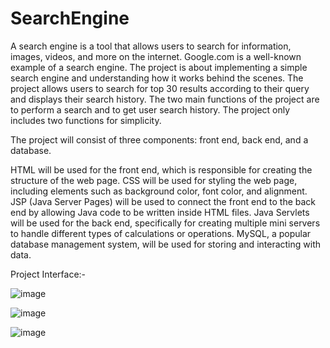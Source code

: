 # SearchEngine

A search engine is a tool that allows users to search for information, images, videos, and more on the internet.
Google.com is a well-known example of a search engine.
The project is about implementing a simple search engine and understanding how it works behind the scenes.
The project allows users to search for top 30 results according to their query and displays their search history.
The two main functions of the project are to perform a search and to get user search history.
The project only includes two functions for simplicity.

The project will consist of three components: front end, back end, and a database.

HTML will be used for the front end, which is responsible for creating the structure of the web page.
CSS will be used for styling the web page, including elements such as background color, font color, and alignment.
JSP (Java Server Pages) will be used to connect the front end to the back end by allowing Java code to be written inside HTML files.
Java Servlets will be used for the back end, specifically for creating multiple mini servers to handle different types of calculations or operations.
MySQL, a popular database management system, will be used for storing and interacting with data.

Project Interface:-

![image](https://github.com/pkMAHTOZee/SearchEngine/assets/86905216/b3ada00c-ffa9-4f0c-9b9a-596adbb7c019)

![image](https://github.com/pkMAHTOZee/SearchEngine/assets/86905216/8d3d7245-6563-4cd0-8ac8-b9835bb157b5)

![image](https://github.com/pkMAHTOZee/SearchEngine/assets/86905216/b29ff7f4-c7b6-4f1f-bae0-d04f4903bd15)


